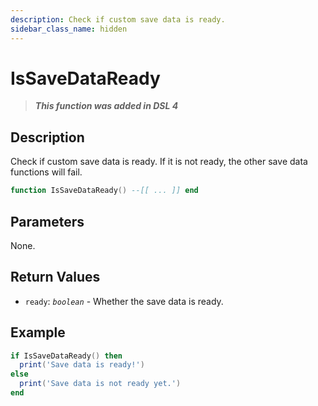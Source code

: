 ```yaml
---
description: Check if custom save data is ready.
sidebar_class_name: hidden
---
```


# IsSaveDataReady

> **_This function was added in DSL 4_**

## Description

Check if custom save data is ready. If it is not ready, the other save data functions will fail.

```lua
function IsSaveDataReady() --[[ ... ]] end
```

## Parameters

None.

## Return Values

- `ready`: _`boolean`_ - Whether the save data is ready.

## Example

```lua
if IsSaveDataReady() then
  print('Save data is ready!')
else
  print('Save data is not ready yet.')
end
```

